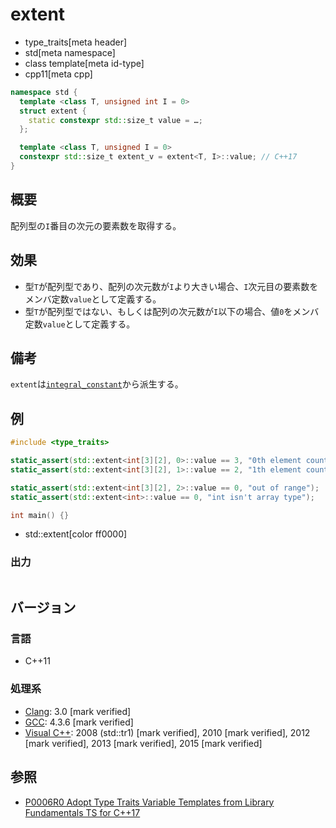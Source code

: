 # extent
* type_traits[meta header]
* std[meta namespace]
* class template[meta id-type]
* cpp11[meta cpp]

```cpp
namespace std {
  template <class T, unsigned int I = 0>
  struct extent {
    static constexpr std::size_t value = …;
  };

  template <class T, unsigned I = 0>
  constexpr std::size_t extent_v = extent<T, I>::value; // C++17
}
```

## 概要
配列型の`I`番目の次元の要素数を取得する。


## 効果
- 型`T`が配列型であり、配列の次元数が`I`より大きい場合、`I`次元目の要素数をメンバ定数`value`として定義する。
- 型`T`が配列型ではない、もしくは配列の次元数が`I`以下の場合、値`0`をメンバ定数`value`として定義する。


## 備考
`extent`は[`integral_constant`](integral_constant.md)から派生する。


## 例
```cpp example
#include <type_traits>

static_assert(std::extent<int[3][2], 0>::value == 3, "0th element count is 3");
static_assert(std::extent<int[3][2], 1>::value == 2, "1th element count is 2");

static_assert(std::extent<int[3][2], 2>::value == 0, "out of range");
static_assert(std::extent<int>::value == 0, "int isn't array type");

int main() {}
```
* std::extent[color ff0000]

### 出力
```
```

## バージョン
### 言語
- C++11

### 処理系
- [Clang](/implementation.md#clang): 3.0 [mark verified]
- [GCC](/implementation.md#gcc): 4.3.6 [mark verified]
- [Visual C++](/implementation.md#visual_cpp): 2008 (std::tr1) [mark verified], 2010 [mark verified], 2012 [mark verified], 2013 [mark verified], 2015 [mark verified]


## 参照
- [P0006R0 Adopt Type Traits Variable Templates from Library Fundamentals TS for C++17](http://www.open-std.org/jtc1/sc22/wg21/docs/papers/2015/p0006r0.html)

